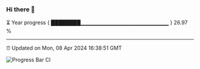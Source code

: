 ### Hi there 👋

⏳ Year progress { ████████▁▁▁▁▁▁▁▁▁▁▁▁▁▁▁▁▁▁▁▁▁▁ } 26.97 %

---

⏰ Updated on Mon, 08 Apr 2024 16:38:51 GMT

![Progress Bar CI](https://github.com/IshwaranRudhara/GIT-ACTION/workflows/Progress%20Bar%20CI/badge.svg)
